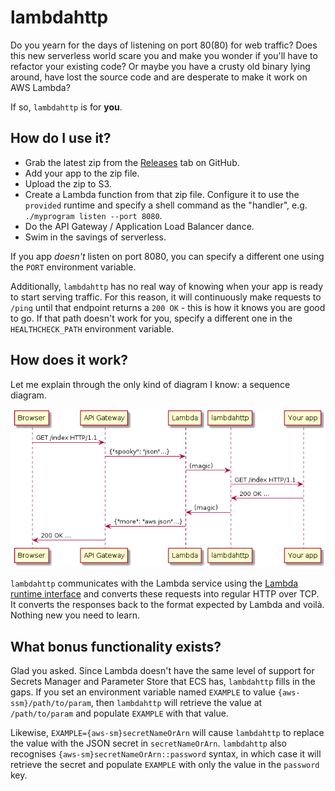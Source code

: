 # lambdahttp

Do you yearn for the days of listening on port 80(80) for web traffic? Does this
new serverless world scare you and make you wonder if you'll have to refactor
your existing code? Or maybe you have a crusty old binary lying around, have
lost the source code and are desperate to make it work on AWS Lambda?

If so, `lambdahttp` is for **you**.

## How do I use it?

* Grab the latest zip from the [Releases][releases]
  tab on GitHub.
* Add your app to the zip file.
* Upload the zip to S3.
* Create a Lambda function from that zip file. Configure it to use the `provided` runtime
  and specify a shell command as the "handler", e.g. `./myprogram listen --port 8080`.
* Do the API Gateway / Application Load Balancer dance.
* Swim in the savings of serverless.

If you app _doesn't_ listen on port 8080, you can specify a different one using
the `PORT` environment variable. 

Additionally, `lambdahttp` has no real way of knowing when your app is ready to 
start serving traffic. For this reason, it will continuously make requests to 
`/ping` until that endpoint returns a `200 OK` - this is how it knows you are 
good to go. If that path doesn't work for you, specify a different one in the
`HEALTHCHECK_PATH` environment variable.

## How does it work?

Let me explain through the only kind of diagram I know: a sequence diagram.

![seq-diag](/docs/seq-diag.png)

`lambdahttp` communicates with the Lambda service using the [Lambda runtime interface][runtime]
and converts these requests into regular HTTP over TCP. It converts the responses back to the
format expected by Lambda and voilà. Nothing new you need to learn.

## What bonus functionality exists?

Glad you asked. Since Lambda doesn't have the same level of support for Secrets
Manager and Parameter Store that ECS has, `lambdahttp` fills in the gaps. If
you set an environment variable named `EXAMPLE` to value `{aws-ssm}/path/to/param`,
then `lambdahttp` will retrieve the value at `/path/to/param` and populate `EXAMPLE`
with that value. 

Likewise, `EXAMPLE={aws-sm}secretNameOrArn` will cause `lambdahttp` to replace 
the value with the JSON secret in `secretNameOrArn`. `lambdahttp` also 
recognises `{aws-sm}secretNameOrArn::password` syntax, in which case it will
retrieve the secret and populate `EXAMPLE` with only the value in the `password` 
key.

[releases]: https://github.com/glassechidna/lambdahttp/releases
[runtime]: https://docs.aws.amazon.com/lambda/latest/dg/runtimes-api.html
